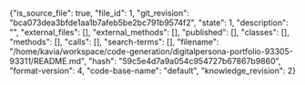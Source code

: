 {"is_source_file": true, "file_id": 1, "git_revision": "bca073dea3bfde1aa1b7afeb5be2bc791b9574f2", "state": 1, "description": "", "external_files": [], "external_methods": [], "published": [], "classes": [], "methods": [], "calls": [], "search-terms": [], "filename": "/home/kavia/workspace/code-generation/digitalpersona-portfolio-93305-93311/README.md", "hash": "59c5e4d7a9a054c954727b67867b9860", "format-version": 4, "code-base-name": "default", "knowledge_revision": 2}